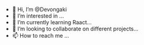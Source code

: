 - 👋 Hi, I’m @Devongaki
- 👀 I’m interested in ...
- 🌱 I’m currently learning Raact...
- 💞️ I’m looking to collaborate on different projects...
- 📫 How to reach me ...

<!---
Devongaki/Devongaki is a ✨ special ✨ repository because its `README.md` (this file) appears on your GitHub profile.
You can click the Preview link to take a look at your changes.
--->
